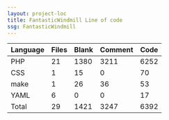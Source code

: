 ```yaml
---
layout: project-loc
title: FantasticWindmill Line of code
ssg: FantasticWindmill
---
```

<div class="table-responsive">
<table class="table">
<thead><tr>
<th>Language</th>
<th>Files</th>
<th>Blank</th>
<th>Comment</th>
<th>Code</th>
</tr></thead><tbody>
<tr><td>PHP</td><td> 21</td><td> 1380</td><td> 3211</td><td> 6252</td></tr>
<tr><td>CSS</td><td> 1</td><td> 15</td><td> 0</td><td> 70</td></tr>
<tr><td>make</td><td> 1</td><td> 26</td><td> 36</td><td> 53</td></tr>
<tr><td>YAML</td><td> 6</td><td> 0</td><td> 0</td><td> 17</td></tr>
<tr><td>Total</td><td>29</td><td>1421</td><td>3247</td><td>6392</td></tr>
</tbody></table></div>
